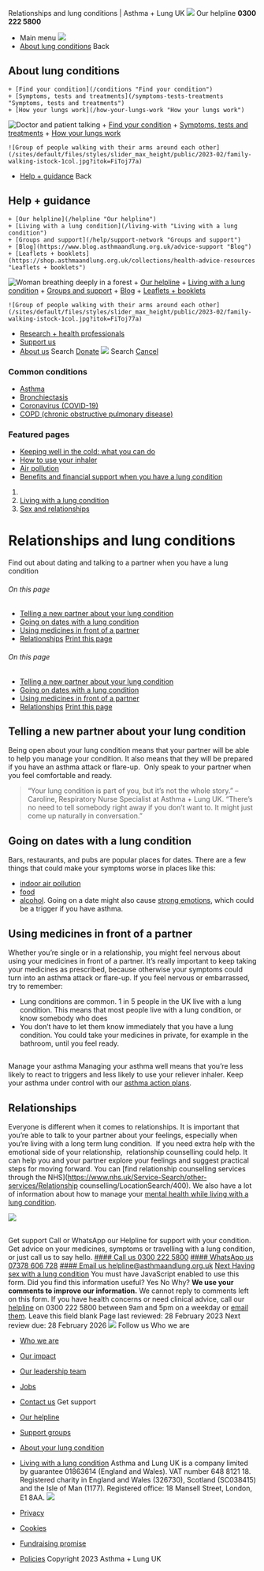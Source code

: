 
Relationships and lung conditions | Asthma + Lung UK
 [![](/themes/custom/asthma-lung-uk/images/aluk-logo.png)](/ "Homepage")
 Our helpline **0300 222 5800**
* Main menu
![](/wingsuit/asthma-lung-uk/images/aluk-logo.png)
* [About lung conditions](#about "About lung conditions")
 Back
 
## About lung conditions
	+ [Find your condition](/conditions "Find your condition")
	+ [Symptoms, tests and treatments](/symptoms-tests-treatments "Symptoms, tests and treatments")
	+ [How your lungs work](/how-your-lungs-work "How your lungs work")
![Doctor and patient talking](/sites/default/files/styles/slider_max_height/public/2023-02/119589.jpg?itok=IfMKqhqJ)
	+ [Find your condition](/conditions)
	+ [Symptoms, tests and treatments](/symptoms-tests-treatments)
	+ [How your lungs work](/how-your-lungs-work)
	
	
	![Group of people walking with their arms around each other](/sites/default/files/styles/slider_max_height/public/2023-02/family-walking-istock-1col.jpg?itok=FiToj77a)
* [Help + guidance](#get-support "Help + guidance")
 Back
 
## Help + guidance
	+ [Our helpline](/helpline "Our helpline")
	+ [Living with a lung condition](/living-with "Living with a lung condition")
	+ [Groups and support](/help/support-network "Groups and support")
	+ [Blog](https://www.blog.asthmaandlung.org.uk/advice-support "Blog")
	+ [Leaflets + booklets](https://shop.asthmaandlung.org.uk/collections/health-advice-resources "Leaflets + booklets")
![Woman breathing deeply in a forest](/sites/default/files/styles/slider_max_height/public/2023-02/A%2BLUK%20Generic73.jpg?itok=IY-jWei3)
	+ [Our helpline](/helpline)
	+ [Living with a lung condition](/living-with)
	+ [Groups and support](/help/support-network)
	+ [Blog](https://www.blog.asthmaandlung.org.uk/advice-support)
	+ [Leaflets + booklets](https://shop.asthmaandlung.org.uk/collections/health-advice-resources "Leaflets and booklets about lung conditions")
	
	
	![Group of people walking with their arms around each other](/sites/default/files/styles/slider_max_height/public/2023-02/family-walking-istock-1col.jpg?itok=FiToj77a)
* [Research + health professionals](/research-health-professionals "Research + health professionals")
* [Support us](/support-us "Support us")
* [About us](/about-us "About us")
Search
[Donate](https://action.asthmaandlung.org.uk/page/99720/donate/1?ea_tracking_id=General_WebsiteALUK_Header_Regular "Donate") 
 [![](/themes/custom/asthma-lung-uk/images/aluk-logo.png)](/ "Homepage")
Search
[Cancel](#)
### Common conditions
* [Asthma](/conditions/asthma)
* [Bronchiectasis](/conditions/bronchiectasis)
* [Coronavirus (COVID-19)](/conditions/coronavirus)
* [COPD (chronic obstructive pulmonary disease)](/conditions/copd-chronic-obstructive-pulmonary-disease)
### Featured pages
* [Keeping well in the cold: what you can do](/living-with/cold-weather)
* [How to use your inhaler](/living-with/inhaler-videos)
* [Air pollution](/living-with/air-pollution)
* [Benefits and financial support when you have a lung condition](/living-with/benefits)
1. 
3. [Living with a lung condition](/living-with)
5. [Sex and relationships](/living-with/sex)
# Relationships and lung conditions
Find out about dating and talking to a partner when you have a lung condition 
###### On this page
* [Telling a new partner about your lung condition](#telling-a-new-partner-about-your-lung-condition)
* [Going on dates with a lung condition](#going-on-dates-with-a-lung-condition)
* [Using medicines in front of a partner](#using-medicines-in-front-of-a-partner)
* [Relationships](#relationships)
[Print this page](javascript:window.print();) 
###### On this page
* [Telling a new partner about your lung condition](#telling-a-new-partner-about-your-lung-condition)
* [Going on dates with a lung condition](#going-on-dates-with-a-lung-condition)
* [Using medicines in front of a partner](#using-medicines-in-front-of-a-partner)
* [Relationships](#relationships)
[Print this page](javascript:window.print();) 
## Telling a new partner about your lung condition
Being open about your lung condition means that your partner will be able to help you manage your condition. It also means that they will be prepared if you have an asthma attack or flare-up. 
Only speak to your partner when you feel comfortable and ready. 
> “Your lung condition is part of you, but it’s not the whole story.” – Caroline, Respiratory Nurse Specialist at Asthma + Lung UK. “There’s no need to tell somebody right away if you don’t want to. It might just come up naturally in conversation.”
> 
> 
> 
## Going on dates with a lung condition
Bars, restaurants, and pubs are popular places for dates. There are a few things that could make your symptoms worse in places like this: 
* [indoor air pollution](https://www.blf.org.uk/support-for-you/indoor-air-pollution/causes-and-effects)
* [food](https://www.asthma.org.uk/advice/triggers/food/)
* [alcohol](https://www.asthma.org.uk/advice/triggers/alcohol/).
Going on a date might also cause [strong emotions](https://www.asthma.org.uk/advice/triggers/emotions/), which could be a trigger if you have asthma. 
## Using medicines in front of a partner
Whether you’re single or in a relationship, you might feel nervous about using your medicines in front of a partner. It’s really important to keep taking your medicines as prescribed, because otherwise your symptoms could turn into an asthma attack or flare-up.
If you feel nervous or embarrassed, try to remember: 
* Lung conditions are common. 1 in 5 people in the UK live with a lung condition. This means that most people live with a lung condition, or know somebody who does
* You don’t have to let them know immediately that you have a lung condition. You could take your medicines in private, for example in the bathroom, until you feel ready.
## 
 Manage your asthma
Managing your asthma well means that you’re less likely to react to triggers and less likely to use your reliever inhaler. Keep your asthma under control with our [asthma action plans](https://www.asthma.org.uk/advice/manage-your-asthma/action-plan/). 
## Relationships
Everyone is different when it comes to relationships. It is important that you’re able to talk to your partner about your feelings, especially when you’re living with a long term lung condition. 
If you need extra help with the emotional side of your relationship,  relationship counselling could help. It can help you and your partner explore your feelings and suggest practical steps for moving forward. You can [find relationship counselling services through the NHS](https://www.nhs.uk/Service-Search/other-services/Relationship counselling/LocationSearch/400).
We also have a lot of information about how to manage your [mental health while living with a lung condition](/living-with/mental-health "Mental health and well-being"). 
 
![](/themes/custom/asthma-lung-uk/images/slash-forward.png)
## 
 Get support
Call or WhatsApp our Helpline for support with your condition. Get advice on your medicines, symptoms or travelling with a lung condition, or just call us to say hello.
[#### Call us
 0300 222 5800](tel:+443002225800)
[#### WhatsApp us
 07378 606 728](https://wa.me/447378606728)
[#### Email us
 helpline@asthmaandlung.org.uk](mailto:helpline@asthmaandlung.org.uk)
[Next
Having sex with a lung condition](/living-with/sex/having-sex)
You must have JavaScript enabled to use this form.
Did you find this information useful?
Yes
No
Why?
**We use your comments to improve our information.** We cannot reply to comments left on this form. If you have health concerns or need clinical advice, call our [helpline](/helpline) on 0300 222 5800 between 9am and 5pm on a weekday or [email them](/helpline).
Leave this field blank
Page last reviewed: 
28 February 2023
Next review due: 
28 February 2026
 [![](/sites/default/files/2023-01/footer-logo%20%281%29.png)](/ "Homepage")
Follow us
 Who we are
 
* [Who we are](/about-us/who-we-are)
* [Our impact](/about-us/our-impact)
* [Our leadership team](/about-us/our-leadership-team)
* [Jobs](/work-us)
* [Contact us](/about-us/contact-us)
 Get support
 
* [Our helpline](/helpline)
* [Support groups](/help/support-network)
* [About your lung condition](/conditions)
* [Living with a lung condition](/living-with)
Asthma and Lung UK is a company limited by guarantee 01863614 (England and Wales). VAT number 648 8121 18.
Registered charity in England and Wales (326730), Scotland (SC038415) and the Isle of Man (1177). Registered office: 18 Mansell Street, London, E1 8AA.
[![](/sites/default/files/2023-01/reg-logo%20%281%29.png)](https://www.fundraisingregulator.org.uk)
![]()
![]()
* [Privacy](/privacy-policy)
* [Cookies](/cookies-how-we-use-them)
* [Fundraising promise](/fundraising-promise)
* [Policies](/about-us/policies)
 Copyright 2023 Asthma + Lung UK
 
